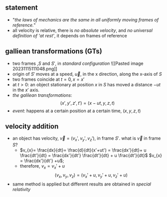 ## statement
- "*the laws of mechanics are the same in all uniformly moving frames of reference.*"
- all velocity is relative, there is *no absolute velocity*, and *no universal definition of 'at rest'*, it depends on frames of reference
## galliean transformations (GTs)
- two frames ,$S$ and $S'$, in *standard configuration*
![[Pasted image 20231115111048.png]]
- origin of $S'$ moves at a speed, $\vec u$, in the x direction, along the x-axis of $S$
- two frames coincide at $t=0, x=x'$
- at $t>0$: an object stationary at position $x$ in $S$ has moved a distance $-ut$ in the $x'$ axis.
- *the galilean transformations*: $$(x', \, y', \, z', \, t') = (x-ut, \, y, \, z, \, t)$$
- *event*: happens at a certain position at a certain time, $(x,y,z,t)$
## velocity addition

-  an object has velocity, $\vec v = (v_{x}' , v_{y}', v_{z}')$, in frame $S'$. what is $\vec v$ in frame $S$?
	- $v_{x}= \frac{dx}{dt}= \frac{d}{dt}(x'+ut') = \frac{dx'}{dt}+ u \frac{dt'}{dt} = \frac{dx'}{dt'} \frac{dt'}{dt} + u \frac{dt'}{dt}$
			$v_{x} = \frac{dx'}{dt'} +u$;
	- therefore, $v_{x}= v_{x}'+u$
$$(v_{x}, \, v_{y}, \, v_{z}) = (v_{x}'+u, \, v_{y}'+u , \, v_{z}'+u)$$
- same method is applied but different results are obtained in *special relativity*
